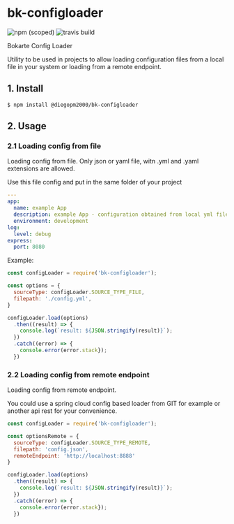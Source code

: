 # bk-configloader

![npm (scoped)](https://img.shields.io/npm/v/@diegopm2000/bk-configloader)
![travis build](https://travis-ci.org/diegopm2000-boilerplate/bk-configloader.svg?branch=master)

Bokarte Config Loader

Utility to be used in projects to allow loading configuration files from a local file in your system or loading from a remote endpoint. 

## 1. Install

```shell
$ npm install @diegopm2000/bk-configloader
```

## 2. Usage

### 2.1 Loading config from file

Loading config from file. Only json or yaml file, witn .yml and .yaml extensions are allowed.

Use this file config and put in the same folder of your project

```yml
---
app:
  name: example App
  description: example App - configuration obtained from local yml file
  environment: development
log:
  level: debug
express:
  port: 8080
```

Example:

```javascript
const configLoader = require('bk-configloader');

const options = {
  sourceType: configLoader.SOURCE_TYPE_FILE,
  filepath: './config.yml',
}

configLoader.load(options)
  .then((result) => {
    console.log(`result: ${JSON.stringify(result)}`);
  })
  .catch((error) => {
    console.error(error.stack});
  })
```



### 2.2 Loading config from remote endpoint

Loading config from remote endpoint. 

You could use a spring cloud config based loader from GIT for example or another api rest for your convenience.

```javascript
const configLoader = require('bk-configloader');

const optionsRemote = {
  sourceType: configLoader.SOURCE_TYPE_REMOTE,
  filepath: 'config.json',
  remoteEndpoint: 'http://localhost:8888'
}

configLoader.load(options)
  .then((result) => {
    console.log(`result: ${JSON.stringify(result)}`);
  })
  .catch((error) => {
    console.error(error.stack});
  })
```
